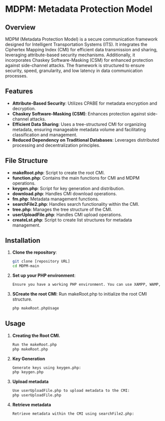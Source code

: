 # MDPM: Metadata Protection Model

## Overview

MDPM (Metadata Protection Model) is a secure communication framework designed for Intelligent Transportation Systems (ITS). It integrates the Ciphertex Mapping Index (CMI) for efficient data transmission and sharing, leveraging attribute-based security mechanisms. Additionally, it incorporates Chaskey Software-Masking (CSM) for enhanced protection against side-channel attacks. The framework is structured to ensure security, speed, granularity, and low latency in data communication processes.

## Features

- **Attribute-Based Security**: Utilizes CPABE for metadata encryption and decryption.
- **Chaskey Software-Masking (CSM)**: Enhances protection against side-channel attacks.
- **Efficient Data Sharing**: Uses a tree-structured CMI for organizing metadata, ensuring manageable metadata volume and facilitating classification and management.
- **Reduced Dependency on Traditional Databases**: Leverages distributed processing and decentralization principles.

## File Structure

- **makeRoot.php**: Script to create the root CMI.
- **function.php**: Contains the main functions for CMI and MDPM operations.
- **keygen.php**: Script for key generation and distribution.
- **download.php**: Handles CMI download operations.
- **fm.php**: Metadata management functions.
- **searchFile2.php**: Handles search functionality within the CMI.
- **tree.php**: Manages the tree structure of the CMI.
- **userUploadFile.php**: Handles CMI upload operations.
- **createLst.php**: Script to create list structures for metadata management.

## Installation

1. **Clone the repository**:
   ```bash
   git clone [repository URL]
   cd MDPM-main

2. **Set up your PHP environment**:
   
   ```bash
   Ensure you have a working PHP environment. You can use XAMPP, WAMP, or any other PHP server.
3. **SCreate the root CMI**:
   Run makeRoot.php to initialize the root CMI structure.
   ```bash
   php makeRoot.phpUsage

## Usage

1. **Creating the Root CMI.**

   ```bash
   Run the makeRoot.php
   php makeRoot.php

2. **Key Generation**

   ```bash
   Generate keys using keygen.php:
   php keygen.php

3. **Upload metadata**

   ```bash
   Use userUploadFile.php to upload metadata to the CMI:
   php userUploadFile.php

4. **Retrieve metadata**

   ```bash
   Retrieve metadata within the CMI using searchFile2.php:
